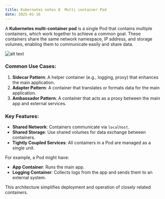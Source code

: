 ```yaml
---
title: Kubernates notes 8  Multi container Pod
date: 2025-01-16
---
```


A **Kubernetes multi-container pod** is a single Pod that contains multiple containers, which work together to achieve a common goal. These containers share the same network namespace, IP address, and storage volumes, enabling them to communicate easily and share data.

![alt text](/images/Pastedimage20250116171049.png)
### Common Use Cases:

1. **Sidecar Pattern**: A helper container (e.g., logging, proxy) that enhances the main application.
2. **Adapter Pattern**: A container that translates or formats data for the main application.
3. **Ambassador Pattern**: A container that acts as a proxy between the main app and external services.

### Key Features:

- **Shared Network**: Containers communicate via `localhost`.
- **Shared Storage**: Use shared volumes for data exchange between containers.
- **Tightly Coupled Services**: All containers in a Pod are managed as a single unit.

For example, a Pod might have:

- **App Container**: Runs the main app.
- **Logging Container**: Collects logs from the app and sends them to an external system.

This architecture simplifies deployment and operation of closely related containers.